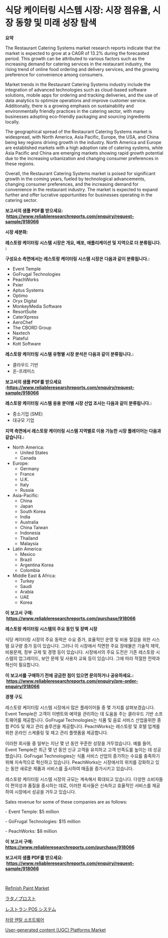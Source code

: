 <p><h1>식당 케이터링 시스템 시장: 시장 점유율, 시장 동향 및 미래 성장 탐색</h1></p><p><strong>요약</strong></p>
<p><p>The Restaurant Catering Systems market research reports indicate that the market is expected to grow at a CAGR of 13.2% during the forecasted period. This growth can be attributed to various factors such as the increasing demand for catering services in the restaurant industry, the rising trend of online food ordering and delivery services, and the growing preference for convenience among consumers.</p><p>Market trends in the Restaurant Catering Systems industry include the integration of advanced technologies such as cloud-based software solutions, mobile apps for ordering and tracking deliveries, and the use of data analytics to optimize operations and improve customer service. Additionally, there is a growing emphasis on sustainability and environmentally friendly practices in the catering sector, with many businesses adopting eco-friendly packaging and sourcing ingredients locally.</p><p>The geographical spread of the Restaurant Catering Systems market is widespread, with North America, Asia Pacific, Europe, the USA, and China being key regions driving growth in the industry. North America and Europe are established markets with a high adoption rate of catering systems, while Asia Pacific and China are emerging markets showing rapid growth potential due to the increasing urbanization and changing consumer preferences in these regions.</p><p>Overall, the Restaurant Catering Systems market is poised for significant growth in the coming years, fueled by technological advancements, changing consumer preferences, and the increasing demand for convenience in the restaurant industry. The market is expected to expand further and offer lucrative opportunities for businesses operating in the catering sector.</p></p>
<p><strong>보고서의 샘플 PDF를 받으세요: &nbsp;<a href="https://www.reliableresearchreports.com/enquiry/request-sample/918066">https://www.reliableresearchreports.com/enquiry/request-sample/918066</a></strong></p>
<p><strong>시장 세분화:</strong></p>
<p><strong> 레스토랑 케이터링 시스템 시장은 개요, 배포, 애플리케이션 및 지역으로 더 분류됩니다. :</strong></p>
<p><strong>구성요소 측면에서는 레스토랑 케이터링 시스템 시장은 다음과 같이 분류됩니다.:</strong></p>
<p><ul><li>Event Temple</li><li>GoFrugal Technologies</li><li>PeachWorks</li><li>Pxier</li><li>Aptus Systems</li><li>Optimo</li><li>Oryx Digital</li><li>MonkeyMedia Software</li><li>ResortSuite</li><li>CaterXpress</li><li>AeroChef</li><li>The CBORD Group</li><li>Naxtech</li><li>Plateful</li><li>Kott Software</li></ul></p>
<p><strong> 레스토랑 케이터링 시스템 유형별 시장 분석은 다음과 같이 분류됩니다.:</strong></p>
<p><ul><li>클라우드 기반</li><li>온-프레미스</li></ul></p>
<p><strong>보고서의 샘플 PDF를 받으세요 :<a href="https://www.reliableresearchreports.com/enquiry/request-sample/918066">https://www.reliableresearchreports.com/enquiry/request-sample/918066</a></strong></p>
<p><strong> 레스토랑 케이터링 시스템 응용 분야별 시장 산업 조사는 다음과 같이 분류됩니다.:</strong></p>
<p><ul><li>중소기업 (SME)</li><li>대규모 기업</li></ul></p>
<p><strong>지역 측면에서 레스토랑 케이터링 시스템 지역별로 이용 가능한 시장 플레이어는 다음과 같습니다.:</strong></p>
<p><ul>
    <li>
        North America:
        <ul>
            <li>United States</li>
            <li>Canada</li>
        </ul>
    </li>
    <li>
        Europe:
        <ul>
            <li>Germany</li>
            <li>France</li>
            <li>U.K.</li>
            <li>Italy</li>
            <li>Russia</li>
        </ul>
    </li>
    <li>
        Asia-Pacific:
        <ul>
            <li>China</li>
            <li>Japan</li>
            <li>South Korea</li>
            <li>India</li>
            <li>Australia</li>
            <li>China Taiwan</li>
            <li>Indonesia</li>
            <li>Thailand</li>
            <li>Malaysia</li>
        </ul>
    </li>
    <li>
        Latin America:
        <ul>
            <li>Mexico</li>
            <li>Brazil</li>
            <li>Argentina Korea</li>
            <li>Colombia</li>
        </ul>
    </li>
    <li>
        Middle East & Africa:
        <ul>
            <li>Turkey</li>
            <li>Saudi</li>
            <li>Arabia</li>
            <li>UAE</li>
            <li>Korea</li>
        </ul>
    </li>
    </ul></p>
<p><strong>이 보고서 구매: &nbsp;<a href="https://www.reliableresearchreports.com/purchase/918066">https://www.reliableresearchreports.com/purchase/918066</a></strong></p>
<p><strong>레스토랑 케이터링 시스템의 주요 동인 및 장벽 시장</strong></p>
<p><p>식당 케이터링 시장의 주요 동력은 수요 증가, 효율적인 운영 및 비용 절감을 위한 시스템 요구량 증가 등이 있습니다. 그러나 이 시장에서 직면한 주요 장애물은 기술적 제약, 비용문제, 정부 규제 및 경쟁 등이 있습니다. 시장에서의 주요 도전은 기존 레스토랑 시스템의 업그레이드, 보안 문제 및 사용자 교육 등이 있습니다. 그에 따라 적절한 전략과 혁신이 필요합니다.</p></p>
<p><strong>이 보고서를 구매하기 전에 궁금한 점이 있으면 문의하거나 공유하세요.: &nbsp;<a href="https://www.reliableresearchreports.com/enquiry/pre-order-enquiry/918066">https://www.reliableresearchreports.com/enquiry/pre-order-enquiry/918066</a></strong></p>
<p><strong>경쟁 구도</strong></p>
<p><p>레스토랑 케이터링 시스템 시장에서 많은 플레이어들 중 몇 가지를 살펴보겠습니다. Event Temple은 고객이 이벤트와 예약을 관리하는 데 도움을 주는 클라우드 기반 소프트웨어를 제공합니다. GoFrugal Technologies는 식품 및 음료 서비스 산업을위한 종합 POS 및 재고 관리 솔루션을 제공합니다. PeachWorks는 레스토랑 및 호텔 업계를위한 온라인 스케줄링 및 재고 관리 플랫폼을 제공합니다.</p><p>이러한 회사들 중 일부는 지난 몇 년 동안 꾸준한 성장을 거두었습니다. 예를 들어, Event Temple은 최근 몇 년 동안 신규 고객을 유치하고 고객 만족도를 높이는 데 성공했습니다. GoFrugal Technologies는 식품 서비스 산업의 증가하는 수요를 충족하기 위해 지속적으로 혁신하고 있습니다. PeachWorks는 시장에서의 위치를 강화하고 있는 동안 새로운 제품과 서비스를 출시하여 매출을 증가시키고 있습니다.</p><p>레스토랑 케이터링 시스템 시장의 규모는 계속해서 확대되고 있습니다. 다양한 소비자들이 편의성과 품질을 중시하는 데로, 이러한 회사들은 신속하고 효율적인 서비스를 제공하여 시장에서 성공을 거두고 있습니다.</p><p>Sales revenue for some of these companies are as follows:</p><p>- Event Temple: $5 million</p><p>- GoFrugal Technologies: $15 million</p><p>- PeachWorks: $8 million</p></p>
<p><strong>이 보고서 구매: &nbsp; <a href="https://www.reliableresearchreports.com/purchase/918066">https://www.reliableresearchreports.com/purchase/918066</a></strong></p>
<p><strong>보고서의 샘플 PDF를 받으세요: &nbsp;<a href="https://www.reliableresearchreports.com/enquiry/request-sample/918066">https://www.reliableresearchreports.com/enquiry/request-sample/918066</a></strong><strong></strong></p>
<p>&nbsp;</p>
<p><p><a href="https://view.publitas.com/reportprime-1/insights-into-refinish-paint-market-size-analysing-market-share-trends-and-growth-from-2024-to-2031/">Refinish Paint Market</a></p><p><a href="https://medium.com/@rosemarieleffler2023/%E3%83%A9%E3%82%BF%E3%83%8E%E3%83%97%E3%83%AD%E3%82%B9%E3%83%88%E5%B8%82%E5%A0%B4-%E5%B8%82%E5%A0%B4%E3%82%B7%E3%82%A7%E3%82%A2-%E5%B8%82%E5%A0%B4%E5%8B%95%E5%90%91-%E3%81%8A%E3%82%88%E3%81%B3%E5%B0%86%E6%9D%A5%E3%81%AE%E6%88%90%E9%95%B7%E3%82%92%E6%8E%A2%E3%82%8B-eae40bb65f3e">ラタノプロスト</a></p><p><a href="https://github.com/hwbcz413288296/Market-Research-Report-List-1/blob/main/9361150183660.md">レストラン POS システム</a></p><p><a href="https://github.com/bunxhcci35271755/Market-Research-Report-List-1/blob/main/6909631183714.md">차량 렌탈 소프트웨어</a></p><p><a href="https://github.com/ChiragRP21/Market-Research-Report-List-3/blob/main/user-generated-content-ugc-platforms-market.md">User-generated content (UGC) Platforms Market</a></p></p>